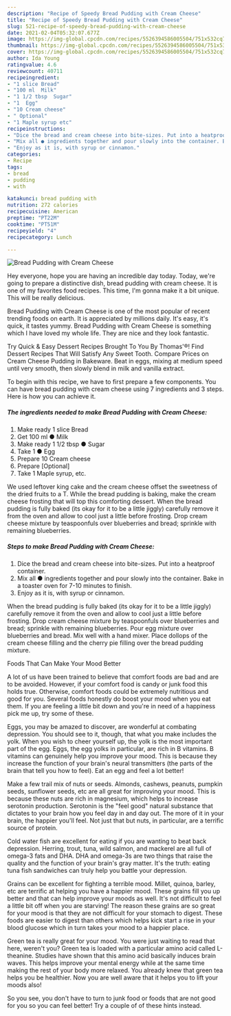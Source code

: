 ```yaml
---
description: "Recipe of Speedy Bread Pudding with Cream Cheese"
title: "Recipe of Speedy Bread Pudding with Cream Cheese"
slug: 521-recipe-of-speedy-bread-pudding-with-cream-cheese
date: 2021-02-04T05:32:07.677Z
image: https://img-global.cpcdn.com/recipes/5526394586005504/751x532cq70/bread-pudding-with-cream-cheese-recipe-main-photo.jpg
thumbnail: https://img-global.cpcdn.com/recipes/5526394586005504/751x532cq70/bread-pudding-with-cream-cheese-recipe-main-photo.jpg
cover: https://img-global.cpcdn.com/recipes/5526394586005504/751x532cq70/bread-pudding-with-cream-cheese-recipe-main-photo.jpg
author: Ida Young
ratingvalue: 4.6
reviewcount: 40711
recipeingredient:
- "1 slice Bread"
- "100 ml  Milk"
- "1 1/2 tbsp  Sugar"
- "1  Egg"
- "10 Cream cheese"
- " Optional"
- "1 Maple syrup etc"
recipeinstructions:
- "Dice the bread and cream cheese into bite-sizes. Put into a heatproof container."
- "Mix all ● ingredients together and pour slowly into the container. Bake in a toaster oven for 7-10 minutes to finish."
- "Enjoy as it is, with syrup or cinnamon."
categories:
- Recipe
tags:
- bread
- pudding
- with

katakunci: bread pudding with 
nutrition: 272 calories
recipecuisine: American
preptime: "PT22M"
cooktime: "PT51M"
recipeyield: "4"
recipecategory: Lunch

---
```



![Bread Pudding with Cream Cheese](https://img-global.cpcdn.com/recipes/5526394586005504/751x532cq70/bread-pudding-with-cream-cheese-recipe-main-photo.jpg)

Hey everyone, hope you are having an incredible day today. Today, we're going to prepare a distinctive dish, bread pudding with cream cheese. It is one of my favorites food recipes. This time, I'm gonna make it a bit unique. This will be really delicious.

Bread Pudding with Cream Cheese is one of the most popular of recent trending foods on earth. It is appreciated by millions daily. It's easy, it's quick, it tastes yummy. Bread Pudding with Cream Cheese is something which I have loved my whole life. They are nice and they look fantastic.

Try Quick &amp; Easy Dessert Recipes Brought To You By Thomas&#39;®! Find Dessert Recipes That Will Satisfy Any Sweet Tooth. Compare Prices on Cream Cheese Pudding in Bakeware. Beat in eggs, mixing at medium speed until very smooth, then slowly blend in milk and vanilla extract.


To begin with this recipe, we have to first prepare a few components. You can have bread pudding with cream cheese using 7 ingredients and 3 steps. Here is how you can achieve it.

<!--inarticleads1-->

##### The ingredients needed to make Bread Pudding with Cream Cheese:

1. Make ready 1 slice Bread
1. Get 100 ml ● Milk
1. Make ready 1 1/2 tbsp ● Sugar
1. Take 1 ● Egg
1. Prepare 10 Cream cheese
1. Prepare  [Optional]
1. Take 1 Maple syrup, etc.


We used leftover king cake and the cream cheese offset the sweetness of the dried fruits to a T. While the bread pudding is baking, make the cream cheese frosting that will top this comforting dessert. When the bread pudding is fully baked (its okay for it to be a little jiggly) carefully remove it from the oven and allow to cool just a little before frosting. Drop cream cheese mixture by teaspoonfuls over blueberries and bread; sprinkle with remaining blueberries. 

<!--inarticleads2-->

##### Steps to make Bread Pudding with Cream Cheese:

1. Dice the bread and cream cheese into bite-sizes. Put into a heatproof container.
1. Mix all ● ingredients together and pour slowly into the container. Bake in a toaster oven for 7-10 minutes to finish.
1. Enjoy as it is, with syrup or cinnamon.


When the bread pudding is fully baked (its okay for it to be a little jiggly) carefully remove it from the oven and allow to cool just a little before frosting. Drop cream cheese mixture by teaspoonfuls over blueberries and bread; sprinkle with remaining blueberries. Pour egg mixture over blueberries and bread. Mix well with a hand mixer. Place dollops of the cream cheese filling and the cherry pie filling over the bread pudding mixture. 

Foods That Can Make Your Mood Better


A lot of us have been trained to believe that comfort foods are bad and are to be avoided. However, if your comfort food is candy or junk food this holds true. Otherwise, comfort foods could be extremely nutritious and good for you. Several foods honestly do boost your mood when you eat them. If you are feeling a little bit down and you're in need of a happiness pick me up, try some of these.

Eggs, you may be amazed to discover, are wonderful at combating depression. You should see to it, though, that what you make includes the yolk. When you wish to cheer yourself up, the yolk is the most important part of the egg. Eggs, the egg yolks in particular, are rich in B vitamins. B vitamins can genuinely help you improve your mood. This is because they increase the function of your brain's neural transmitters (the parts of the brain that tell you how to feel). Eat an egg and feel a lot better!

Make a few trail mix of nuts or seeds. Almonds, cashews, peanuts, pumpkin seeds, sunflower seeds, etc are all great for improving your mood. This is because these nuts are rich in magnesium, which helps to increase serotonin production. Serotonin is the "feel good" natural substance that dictates to your brain how you feel day in and day out. The more of it in your brain, the happier you'll feel. Not just that but nuts, in particular, are a terrific source of protein.

Cold water fish are excellent for eating if you are wanting to beat back depression. Herring, trout, tuna, wild salmon, and mackerel are all full of omega-3 fats and DHA. DHA and omega-3s are two things that raise the quality and the function of your brain's gray matter. It's the truth: eating tuna fish sandwiches can truly help you battle your depression. 

Grains can be excellent for fighting a terrible mood. Millet, quinoa, barley, etc are terrific at helping you have a happier mood. These grains fill you up better and that can help improve your moods as well. It's not difficult to feel a little bit off when you are starving! The reason these grains are so great for your mood is that they are not difficult for your stomach to digest. These foods are easier to digest than others which helps kick start a rise in your blood glucose which in turn takes your mood to a happier place.

Green tea is really great for your mood. You were just waiting to read that here, weren't you? Green tea is loaded with a particular amino acid called L-theanine. Studies have shown that this amino acid basically induces brain waves. This helps improve your mental energy while at the same time making the rest of your body more relaxed. You already knew that green tea helps you be healthier. Now you are well aware that it helps you to lift your moods also!

So you see, you don't have to turn to junk food or foods that are not good for you so you can feel better! Try  a  couple of  of  these  hints  instead.

